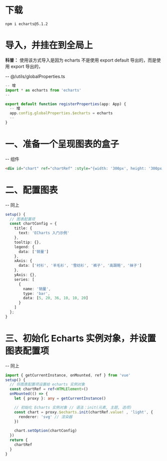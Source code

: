 # 下载
  `npm i echarts@5.1.2`

# 导入，并挂在到全局上
  **科普：** 使用该方式导入是因为 echarts 不是使用 export default 导出的，而是使用 export 导出的，

  -- @/utils/globalProperties.ts
  ```js
  -- 增
  import * as echarts from 'echarts'
  --

  export default function registerProperties(app: App) {
    -- 增
    app.config.globalProperties.$echarts = echarts
    --
  }
  ```

# 一、准备一个呈现图表的盒子
  -- 组件
  ```html
  <div id="chart" ref="chartRef" :style="{width: '300px', height: '300px'}"></div>
  ```

# 二、配置图表
  -- 同上
  ```ts
  setup() {
    // 图表配置项
    const chartConfig = {
      title: {
        text: 'ECharts 入门示例'
      },
      tooltip: {},
      legend: {
        data: ['销量']
      },
      xAxis: {
        data: ['衬衫', '羊毛衫', '雪纺衫', '裤子', '高跟鞋', '袜子']
      },
      yAxis: {},
      series: [
        {
          name: '销量',
          type: 'bar',
          data: [5, 20, 36, 10, 10, 20]
        }
      ]
    };
  }
  ```

  # 三、初始化 Echarts 实例对象，并设置图表配置项
  -- 同上
  ```ts
  import { getCurrentInstance, onMounted, ref } from 'vue'
  setup() {
    // 将图表配置项设置给 echarts 实例对象
    const chartRef = ref<HTMLElement>()
    onMounted(() => {
      let { proxy }: any = getCurrentInstance()

      // 初始化 Echarts 实例对象 // 语法：init(元素, 主题, 选项)
      const chart = proxy.$echarts.init(chartRef.value! , 'light', {
        renderer: 'svg' // 渲染器
      })
      
      chart.setOption(chartConfig)
    })
    return {
      chartRef
    }
  }
  ```
